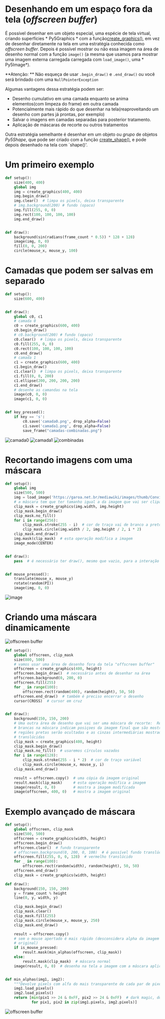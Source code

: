 # Desenhando em um espaço fora da tela (*offscreen buffer*)

É possível desenhar em um objeto especial, uma espécie de tela virtual, criando superfícies * Py5Graphics * com a função[create_graphics()](https://py.processing.org/reference/create_graphics.html), em vez de desenhar diretamente na tela em uma estratégia conhecida como _offscreen buffer_. Depois é possível mostrar ou não essa imagem na área de desenho normal com a função `image()` (a mesma que usamos para mostrar uma imagem externa carregada carregada com `load_image()`, uma * Py5Image*).

**Atenção: ** Não esqueça de usar `.begin_draw()` e `.end_draw()` ou você será brindado com uma `NullPointerException`

Algumas vantagens dessa estratégia podem ser:
- Desenho cumulativo em uma camada enquanto se anima elementos(com limpeza do frame) em outra camada
- Potencialmente mais rápido do que desenhar na tela(reaproveitando um desenho com partes já prontas, por exemplo)
- Salvar o imagens em camadas separadas para posterior tratamento.
- Aplicação de máscaras de recorte ou outros tratamentos

Outra estratégia semelhante é desenhar em um objeto ou *grupo* de objetos *Py5Shape*, que pode ser criado com a função [create_shape()](http://py5coding.org/reference/sketch_create_shape.html), e pode depois desenhado na tela com `shape()'.

# Um primeiro exemplo

```python
def setup():
    size(400, 400)
    global img
    img = create_graphics(400, 400)
    img.begin_draw()
    img.clear()  # limpa os pixels, deixa transparente
    # img.background(200) # fundo (opaco)
    img.fill(255, 0, 0)
    img.rect(100, 100, 100, 100)
    img.end_draw()


def draw():
    background(sin(radians(frame_count * 0.5)) * 128 + 128)
    image(img, 0, 0)
    fill(0, 0, 200)
    circle(mouse_x, mouse_y, 100)
```

# Camadas que podem ser salvas em separado

```python
def setup():
    size(600, 400)


def draw():
    global c0, c1
    # camada 0
    c0 = create_graphics(600, 400)
    c0.begin_draw()
    # c0.background(200) # fundo (opaco)
    c0.clear()  # limpa os pixels, deixa transparente
    c0.fill(255, 0, 0)
    c0.rect(100, 100, 100, 100)
    c0.end_draw()
    # camada 1
    c1 = create_graphics(600, 400)
    c1.begin_draw()
    c1.clear()  # limpa os pixels, deixa transparente
    c1.fill(0, 0, 200)
    c1.ellipse(200, 200, 200, 200)
    c1.end_draw()
    # desenhe as camandas na tela
    image(c0, 0, 0)
    image(c1, 0, 0)


def key_pressed():
    if key == 's':
        c0.save('camada0.png', drop_alpha=False)
        c1.save('camada1.png', drop_alpha=False)
        save_frame("camadas-combinadas.png")

```
![camada0](https://user-images.githubusercontent.com/3694604/70395381-dc6f4280-19dc-11ea-8f64-fad20e2c0993.png)
![camada1](https://user-images.githubusercontent.com/3694604/70395382-dc6f4280-19dc-11ea-9d9b-d8a371a1c7d8.png)
![combinadas](https://user-images.githubusercontent.com/3694604/70395383-dd07d900-19dc-11ea-9671-4cf6eb2d510e.png)


# Recortando imagens com uma máscara


```python
def setup():
    global img
    size(500, 500)
    img = load_image('https://garoa.net.br/mediawiki/images/thumb/Convite_NdP_ago.png/750px-Convite_NdP_ago.png')
    # a máscara tem que ter tamanho igual a da imagem que vai ser clipada
    clip_mask = create_graphics(img.width, img.height)
    clip_mask.begin_draw()
    clip_mask.no_fill()
    for i in range(256):
        clip_mask.stroke(255 - i)  # cor de traço vai de branco a preto
        clip_mask.circle(img.width / 2, img.height / 2, i * 2)
    clip_mask.end_draw()
    img.mask(clip_mask)  # esta operação modifica a imagem
    image_mode(CENTER)


def draw():
    pass  # é necessário ter draw(), mesmo que vazio, para a interação com o mouse!


def mouse_pressed():
    translate(mouse_x, mouse_y)
    rotate(random(PI))
    image(img, 0, 0)

```

![image](https://user-images.githubusercontent.com/3694604/188531711-8143041d-515d-41ab-ab81-d6d494d0c45c.png)

# Criando uma máscara dinamicamente

![offscreen buffer](assets/clipping_mask.gif)

```python
def setup():
    global offscreen, clip_mask
    size(800, 500)
    # vamos usar uma área de desenho fora da tela "offscreen buffer"
    offscreen = create_graphics(400, height)
    offscreen.begin_draw()  # necessário antes de desenhar na área
    offscreen.background(0, 200, 0)
    offscreen.fill(255)
    for _ in range(100):
        offscreen.rect(random(400), random(height), 50, 50)
    offscreen.end_draw()  # também é preciso encerrar o desenho
    cursor(CROSS)  # cursor em cruz


def draw():
    background(150, 150, 200)
    # Uma outra área de desenho que vai ser uma máscara de recorte:  Regiões
    # brancas na máscara indicam posiçoes da imagem final que são mostradas,
    # regiões pretas serão ocultadas e as cinzas intermediárias mostradas
    # translúcidas
    clip_mask = create_graphics(400, height)
    clip_mask.begin_draw()
    clip_mask.no_fill()  # usaremos círculos vazados
    for i in range(128):
        clip_mask.stroke(255 - i * 2)  # cor de traço variável
        clip_mask.circle(mouse_x, mouse_y, i)
    clip_mask.end_draw()

    result = offscreen.copy()  # uma cópia da imagem original
    result.mask(clip_mask)     # esta operação modifica a imagem
    image(result, 0, 0)        # mostra a imagem modificada
    image(offscreen, 400, 0)   # mostra a imagem original
```

# Exemplo avançado de máscara

```python
def setup():
    global offscreen, clip_mask
    size(500, 500)
    offscreen = create_graphics(width, height)
    offscreen.begin_draw()
    offscreen.clear()  # fundo transparente
    # offscreen.background(0, 200, 0, 100)  # é possível fundo translúcido
    offscreen.fill(255, 0, 0, 128)  # vermelho translúcido
    for _ in range(100):
        offscreen.rect(random(width), random(height), 50, 50)
    offscreen.end_draw()
    clip_mask = create_graphics(width, height)

def draw():
    background(150, 150, 200)
    y = frame_count % height
    line(0, y, width, y)

    clip_mask.begin_draw()
    clip_mask.clear()
    clip_mask.fill(255)
    clip_mask.circle(mouse_x, mouse_y, 250)
    clip_mask.end_draw()

    result = offscreen.copy()
    # sem o mouse apertado é mais rápido (desconsidera alpha da imagem
    # original)
    if is_mouse_pressed:
        result.mask(min_alphas(offscreen, clip_mask))
    else:
        result.mask(clip_mask)  # máscara normal
    image(result, 0, 0)  # desenha na tela a imagem com a máscara aplicada


def min_alphas(img1, img2):
    """Devolve pixels com alfa do mais transparente de cada par de pixels"""
    img1.load_pixels()
    img2.load_pixels()
    return [min(pix1 >> 24 & 0xFF, pix2 >> 24 & 0xFF)  # dark magic, don't ask
            for pix1, pix2 in zip(img1.pixels, img2.pixels)]

```

![offscreen buffer](assets/offscreen_buffer.gif)

